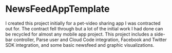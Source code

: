 NewsFeedAppTemplate
=======

I created this project initially for a pet-video sharing app I was contracted out for. The contract fell through but a lot of the initial work I had done can be recycled for almost any mobile app project. This project includes a side-bar controller, Parse user and Cloud Code integration, Facebook and Twitter SDK integration, and some basic newsfeed and graphic visualizations. 
